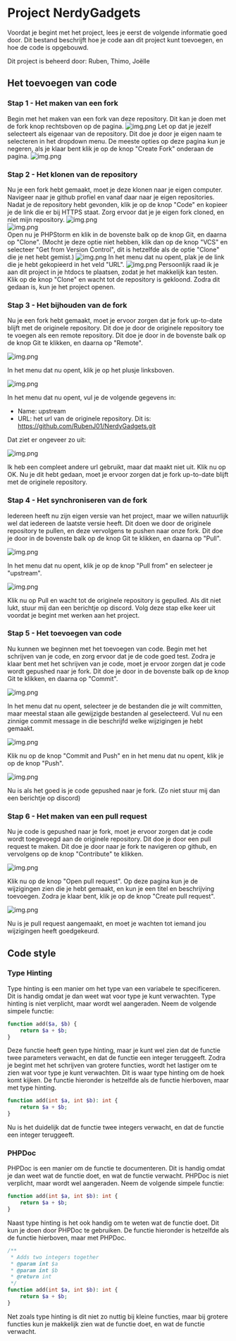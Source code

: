 # Project NerdyGadgets
Voordat je begint met het project, lees je eerst de volgende informatie goed door.
Dit bestand beschrijft hoe je code aan dit project kunt toevoegen, en hoe de code is opgebouwd.

Dit project is beheerd door: Ruben, Thimo, Joëlle

## Het toevoegen van code

### Stap 1 - Het maken van een fork

Begin met het maken van een fork van deze repository. Dit kan je doen met de fork knop rechtsboven op de pagina.
![img.png](Public/Images/img.png)
Let op dat je jezelf selecteert als eigenaar van de repository. Dit doe je door je eigen naam te selecteren in het dropdown menu.
De meeste opties op deze pagina kun je negeren, als je klaar bent klik je op de knop "Create Fork" onderaan de pagina.
![img.png](Public/Images/createFork.png)

### Stap 2 - Het klonen van de repository

Nu je een fork hebt gemaakt, moet je deze klonen naar je eigen computer. 
Navigeer naar je github profiel en vanaf daar naar je eigen repositories.
Nadat je de repository hebt gevonden, klik je op de knop "Code" en kopieer je de link die er bij HTTPS staat.
Zorg ervoor dat je je eigen fork cloned, en niet mijn repository.
![img.png](Public/Images/urlKopieëren.png) \
![img.png](Public/Images/https.png) \
Open nu je PHPStorm en klik in de bovenste balk op de knop Git, en daarna op "Clone". (Mocht je deze optie niet hebben, 
klik dan op de knop "VCS" en selecteer "Get from Version Control", dit is hetzelfde als de optie "Clone" die je net hebt gemist.)
![img.png](Public/Images/clone.png)
In het menu dat nu opent, plak je de link die je hebt gekopieerd in het veld "URL".
![img.png](Public/Images/cloneurl.png)
Persoonlijk raad ik je aan dit project in je htdocs te plaatsen, zodat je het makkelijk kan testen.
Klik op de knop "Clone" en wacht tot de repository is gekloond.
Zodra dit gedaan is, kun je het project openen.

### Stap 3 - Het bijhouden van de fork

Nu je een fork hebt gemaakt, moet je ervoor zorgen dat je fork up-to-date blijft met de originele repository.
Dit doe je door de originele repository toe te voegen als een remote repository.
Dit doe je door in de bovenste balk op de knop Git te klikken, en daarna op "Remote".

![img.png](Public/Images/manageRemotes.png)

In het menu dat nu opent, klik je op het plusje linksboven.

![img.png](Public/Images/plusje.png) 

In het menu dat nu opent, vul je de volgende gegevens in:
- Name: upstream 
- URL: het url van de originele repository. Dit is: https://github.com/RubenJ01/NerdyGadgets.git

Dat ziet er ongeveer zo uit: 

![img.png](Public/Images/upstream.png) 

Ik heb een compleet andere url gebruikt, maar dat maakt niet uit. Klik nu op OK.
Nu je dit hebt gedaan, moet je ervoor zorgen dat je fork up-to-date blijft met de originele repository.

### Stap 4 - Het synchroniseren van de fork

Iedereen heeft nu zijn eigen versie van het project, maar we willen natuurlijk wel dat iedereen de laatste versie heeft.
Dit doen we door de originele repository te pullen, en deze vervolgens te pushen naar onze fork.
Dit doe je door in de bovenste balk op de knop Git te klikken, en daarna op "Pull".

![img.png](Public/Images/pull.png) 

In het menu dat nu opent, klik je op de knop "Pull from" en selecteer je "upstream".

![img.png](Public/Images/pullUpstream.png) 

Klik nu op Pull en wacht tot de originele repository is gepulled. Als dit niet lukt, stuur mij dan een berichtje op discord.
Volg deze stap elke keer uit voordat je begint met werken aan het project.

### Stap 5 - Het toevoegen van code

Nu kunnen we beginnen met het toevoegen van code.
Begin met het schrijven van je code, en zorg ervoor dat je de code goed test.
Zodra je klaar bent met het schrijven van je code, moet je ervoor zorgen dat je code wordt gepushed naar je fork.
Dit doe je door in de bovenste balk op de knop Git te klikken, en daarna op "Commit".

![img.png](Public/Images/commit.png)

In het menu dat nu opent, selecteer je de bestanden die je wilt committen, 
maar meestal staan alle gewijzigde bestanden al geselecteerd. Vul nu een zinnige commit message in die beschrijfd welke
wijzigingen je hebt gemaakt.

![img.png](Public/Images/desc.png)

Klik nu op de knop "Commit and Push" en in het menu dat nu opent, klik je op de knop "Push".

![img.png](Public/Images/push.png)

Nu is als het goed is je code gepushed naar je fork. (Zo niet stuur mij dan een berichtje op discord)

### Stap 6 - Het maken van een pull request

Nu je code is gepushed naar je fork, moet je ervoor zorgen dat je code wordt toegevoegd aan de originele repository.
Dit doe je door een pull request te maken. Dit doe je door naar je fork te navigeren op github, en vervolgens op de knop "Contribute" te klikken.

![img.png](Public/Images/contribute.png)

Klik nu op de knop "Open pull request". Op deze pagina kun je de wijzigingen zien die je hebt gemaakt, en kun je een titel en beschrijving toevoegen.
Zodra je klaar bent, klik je op de knop "Create pull request".

![img.png](Public/Images/createPr.png)

Nu is je pull request aangemaakt, en moet je wachten tot iemand jou wijzigingen heeft goedgekeurd.

## Code style

### Type Hinting

Type hinting is een manier om het type van een variabele te specificeren. Dit is handig omdat je dan weet wat voor type je kunt verwachten.
Type hinting is niet verplicht, maar wordt wel aangeraden. 
Neem de volgende simpele functie:

```php
function add($a, $b) {
    return $a + $b;
}
```

Deze functie heeft geen type hinting, maar je kunt wel zien dat de functie twee parameters verwacht, en dat de functie een integer teruggeeft.
Zodra je begint met het schrijven van grotere functies, wordt het lastiger om te zien wat voor type je kunt verwachten.
Dit is waar type hinting om de hoek komt kijken. De functie hieronder is hetzelfde als de functie hierboven, maar met type hinting.

```php
function add(int $a, int $b): int {
    return $a + $b;
}
```

Nu is het duidelijk dat de functie twee integers verwacht, en dat de functie een integer teruggeeft.

### PHPDoc

PHPDoc is een manier om de functie te documenteren. Dit is handig omdat je dan weet wat de functie doet, en wat de functie verwacht.
PHPDoc is niet verplicht, maar wordt wel aangeraden.
Neem de volgende simpele functie:

```php
function add(int $a, int $b): int {
    return $a + $b;
}
```

Naast type hinting is het ook handig om te weten wat de functie doet. Dit kun je doen door PHPDoc te gebruiken.
De functie hieronder is hetzelfde als de functie hierboven, maar met PHPDoc.

```php
/**
 * Adds two integers together
 * @param int $a
 * @param int $b
 * @return int
 */
function add(int $a, int $b): int {
    return $a + $b;
}
```

Net zoals type hinting is dit niet zo nuttig bij kleine functies, maar bij grotere functies kun je makkelijk zien
wat de functie doet, en wat de functie verwacht.

